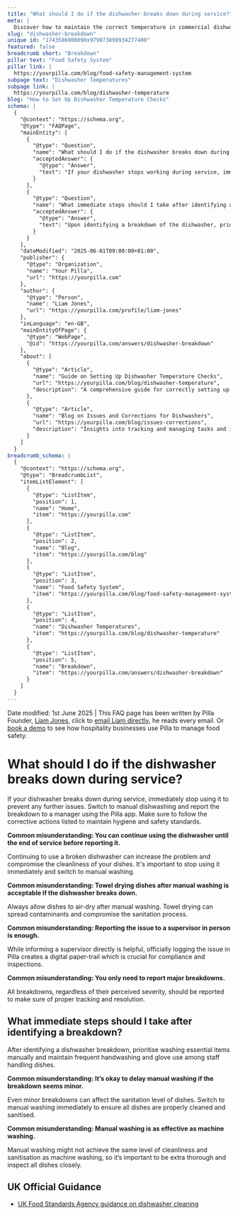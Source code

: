 ```yaml
---
title: "What should I do if the dishwasher breaks down during service?"
meta: |
  Discover how to maintain the correct temperature in commercial dishwashers for optimal sanitation and food safety, and learn the necessary corrective actions.
slug: "dishwasher-breakdown"
unique id: "1743586900090x979073898934277400"
featured: false
breadcrumb short: "Breakdown"
pillar text: "Food Safety System"
pillar link: |
  https://yourpilla.com/blog/food-safety-management-system
subpage text: "Dishwasher Temperatures"
subpage link: |
  https://yourpilla.com/blog/dishwasher-temperature
blog: "How to Set Up Dishwasher Temperature Checks"
schema: |
  {
    "@context": "https://schema.org",
    "@type": "FAQPage",
    "mainEntity": [
      {
        "@type": "Question",
        "name": "What should I do if the dishwasher breaks down during service?",
        "acceptedAnswer": {
          "@type": "Answer",
          "text": "If your dishwasher stops working during service, immediately cease its use to prevent worsening the problem. Switch to manual dishwashing and inform a manager about the breakdown through the Pilla app. Ensure any corrective actions are followed to maintain hygiene and safety standards. All breakdowns, no matter their severity, should be logged officially for effective tracking and resolution."
        }
      },
      {
        "@type": "Question",
        "name": "What immediate steps should I take after identifying a dishwasher breakdown?",
        "acceptedAnswer": {
          "@type": "Answer",
          "text": "Upon identifying a breakdown of the dishwasher, prioritize washing essential items manually and maintain regular handwashing and glove use among staff handling dishes. Even minor breakdowns can compromise the sanitation of your dishes, so transitioning to manual washing should be done immediately to ensure all dishes are properly cleaned and sanitised."
        }
      }
    ],
    "dateModified": "2025-06-01T09:00:00+01:00",
    "publisher": {
      "@type": "Organization",
      "name": "Your Pilla",
      "url": "https://yourpilla.com"
    },
    "author": {
      "@type": "Person",
      "name": "Liam Jones",
      "url": "https://yourpilla.com/profile/liam-jones"
    },
    "inLanguage": "en-GB",
    "mainEntityOfPage": {
      "@type": "WebPage",
      "@id": "https://yourpilla.com/answers/dishwasher-breakdown"
    },
    "about": [
      {
        "@type": "Article",
        "name": "Guide on Setting Up Dishwasher Temperature Checks",
        "url": "https://yourpilla.com/blog/dishwasher-temperature",
        "description": "A comprehensive guide for correctly setting up temperature checks on dishwashers to ensure optimal operation and hygiene."
      },
      {
        "@type": "Article",
        "name": "Blog on Issues and Corrections for Dishwashers",
        "url": "https://yourpilla.com/blog/issues-corrections",
        "description": "Insights into tracking and managing tasks and issues with dishwashers, ensuring compliance and efficiency in managing breakdowns."
      }
    ]
  }
breadcrumb_schema: |
  {
    "@context": "https://schema.org",
    "@type": "BreadcrumbList",
    "itemListElement": [
      {
        "@type": "ListItem",
        "position": 1,
        "name": "Home",
        "item": "https://yourpilla.com"
      },
      {
        "@type": "ListItem",
        "position": 2,
        "name": "Blog",
        "item": "https://yourpilla.com/blog"
      },
      {
        "@type": "ListItem",
        "position": 3,
        "name": "Food Safety System",
        "item": "https://yourpilla.com/blog/food-safety-management-system"
      },
      {
        "@type": "ListItem",
        "position": 4,
        "name": "Dishwasher Temperatures",
        "item": "https://yourpilla.com/blog/dishwasher-temperature"
      },
      {
        "@type": "ListItem",
        "position": 5,
        "name": "Breakdown",
        "item": "https://yourpilla.com/answers/dishwasher-breakdown"
      }
    ]
  }
---
```


Date modified: 1st June 2025 | This FAQ page has been written by Pilla Founder, [Liam Jones](https://yourpilla.com/profile/liam-jones), click to [email Liam directly](https://mailto:liam@yourpilla.com/), he reads every email. Or [book a demo](https://calendly.com/pilla/demo) to see how hospitality businesses use Pilla to manage food safety.

# What should I do if the dishwasher breaks down during service?

If your dishwasher breaks down during service, immediately stop using it to prevent any further issues. Switch to manual dishwashing and report the breakdown to a manager using the Pilla app. Make sure to follow the corrective actions listed to maintain hygiene and safety standards.

**Common misunderstanding: You can continue using the dishwasher until the end of service before reporting it.**

Continuing to use a broken dishwasher can increase the problem and compromise the cleanliness of your dishes. It's important to stop using it immediately and switch to manual washing.

**Common misunderstanding: Towel drying dishes after manual washing is acceptable if the dishwasher breaks down.**

Always allow dishes to air-dry after manual washing. Towel drying can spread contaminants and compromise the sanitation process.

**Common misunderstanding: Reporting the issue to a supervisor in person is enough.**

While informing a supervisor directly is helpful, officially logging the issue in Pilla creates a digital paper-trail which is crucial for compliance and inspections.

**Common misunderstanding: You only need to report major breakdowns.**

All breakdowns, regardless of their perceived severity, should be reported to make sure of proper tracking and resolution.

## What immediate steps should I take after identifying a breakdown?

After identifying a dishwasher breakdown, prioritise washing essential items manually and maintain frequent handwashing and glove use among staff handling dishes.

**Common misunderstanding: It’s okay to delay manual washing if the breakdown seems minor.**

Even minor breakdowns can affect the sanitation level of dishes. Switch to manual washing immediately to ensure all dishes are properly cleaned and sanitised.

**Common misunderstanding: Manual washing is as effective as machine washing.**

Manual washing might not achieve the same level of cleanliness and sanitisation as machine washing, so it’s important to be extra thorough and inspect all dishes closely.

## UK Official Guidance

-   [UK Food Standards Agency guidance on dishwasher cleaning](https://www.food.gov.uk/sites/default/files/media/document/sfbb-retailers-cleaning-03-cleaning-effectively.pdf)